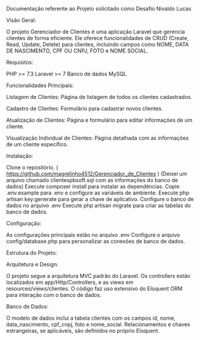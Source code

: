 Documentação referente ao Projeto solicitado como Desafio
Nivaldo Lucas

Visão Geral:

O projeto Gerenciador de Clientes  é uma aplicação Laravel que gerencia clientes de forma eficiente. Ele oferece funcionalidades de CRUD (Create, Read, Update, Delete) para clientes, incluindo campos como NOME, DATA DE NASCIMENTO, CPF OU CNPJ, FOTO e NOME SOCIAL.

Requisitos:

PHP >= 7.3
Laravel >= 7
Banco de dados MySQL


Funcionalidades Principais:

Listagem de Clientes:
Página de listagem de todos os clientes cadastrados.

Cadastro de Clientes:
Formulário para cadastrar novos clientes.

Atualização de Clientes:
Página e formulário para editar informações de um cliente.

Visualização Individual de Clientes:
Página detalhada com as informações de um cliente específico.


Instalação:

Clone o repositório. ( https://github.com/magrelinho4512/Gerenciador_de_Clientes )
(Deixei um arquivo  chamado clientespbsoft.sql com as informações do banco de dados)
Execute composer install para instalar as dependências.
Copie .env.example para .env e configure as variáveis de ambiente.
Execute php artisan key:generate para gerar a chave de aplicativo.
Configure o banco de dados no arquivo .env
Execute php artisan migrate para criar as tabelas do banco de dados.


Configuração:

As configurações principais estão no arquivo .env
Configure o arquivo config/database.php para personalizar as conexões de banco de dados.


Estrutura do Projeto:


Arquitetura e Design:

O projeto segue a arquitetura MVC padrão do Laravel. Os controllers estão localizados em app/Http/Controllers, e as views em resources/views/clientes. O código faz uso extensivo do Eloquent ORM para interação com o banco de dados.

Banco de Dados:

O modelo de dados inclui a tabela clientes com os campos id, nome, data_nascimento, cpf_cnpj, foto e nome_social. 
Relacionamentos e chaves estrangeiras, se aplicáveis, são definidos no próprio Eloquent.
